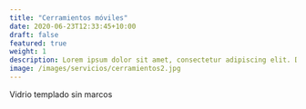 ```yaml
---
title: "Cerramientos móviles"
date: 2020-06-23T12:33:45+10:00
draft: false
featured: true
weight: 1
description: Lorem ipsum dolor sit amet, consectetur adipiscing elit. Donec accumsan dapibus purus, vel maximus erat facilisis vel.
image: /images/servicios/cerramientos2.jpg
---
```


Vidrio templado sin marcos